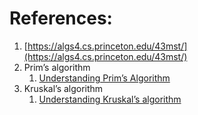 
# References:

1. [https://algs4.cs.princeton.edu/43mst/](https://algs4.cs.princeton.edu/43mst/)
2. Prim’s algorithm
    1. [Understanding Prim’s Algorithm](https://vishalrana9915.medium.com/understanding-prims-algorithm-e6514a6e483c)
3. Kruskal’s algorithm
    1. [Understanding Kruskal’s algorithm](https://vishalrana9915.medium.com/understanding-kruskals-algorithm-5c6f60c78376)